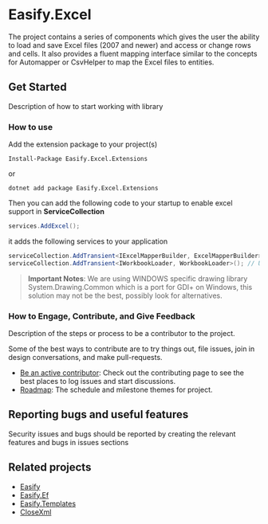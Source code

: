 Easify.Excel 
============

The project contains a series of components which gives the user the ability to load and save Excel files (2007 and newer) and access or change rows and cells. It also provides a fluent mapping interface similar to the concepts for Automapper or CsvHelper to map the Excel files to entities.

## Get Started

Description of how to start working with library

### How to use

Add the extension package to your project(s)

```
Install-Package Easify.Excel.Extensions
``` 

or 

```
dotnet add package Easify.Excel.Extensions
```

Then you can add the following code to your startup to enable excel support in **ServiceCollection**

```c#
services.AddExcel();
```

it adds the following services to your application

```c#
serviceCollection.AddTransient<IExcelMapperBuilder, ExcelMapperBuilder>(); // Used for excel schema mapping
serviceCollection.AddTransient<IWorkbookLoader, WorkbookLoader>(); // Used for direct excel manipulation. Needed by previous service
```

> **Important Notes**: We are using WINDOWS specific drawing library System.Drawing.Common which is a port for GDI+ on Windows, this solution may not be the best, possibly look for alternatives.

### How to Engage, Contribute, and Give Feedback

Description of the steps or process to be a contributor to the project.

Some of the best ways to contribute are to try things out, file issues, join in design conversations,
and make pull-requests.

* [Be an active contributor](./docs/CONTRIBUTING.md): Check out the contributing page to see the best places to log issues and start discussions.
* [Roadmap](./docs/ROADMAP.md): The schedule and milestone themes for project.

## Reporting bugs and useful features

Security issues and bugs should be reported by creating the relevant features and bugs in issues sections

## Related projects

- [Easify](https://github.com/icgam/Easify)
- [Easify.Ef](https://github.com/icgam/Easify.Ef)
- [Easify.Templates](https://github.com/icgam/Easify.Templates)
- [CloseXml](https://github.com/closedxml)




